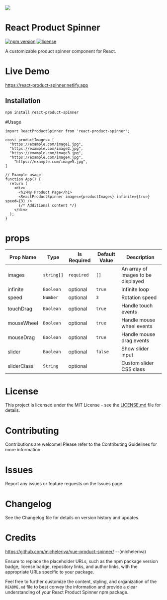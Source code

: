 <img src="https://raw.githubusercontent.com/micheleriva/vue-product-spinner/HEAD/public/gif/Vue-Product-Spinner.gif" align="center"/>

# React Product Spinner

[![npm version](https://img.shields.io/npm/v/react-product-spinner.svg)](https://www.npmjs.com/package/react-product-spinner)
[![license](https://img.shields.io/github/license/your-username/react-product-spinner.svg)](https://github.com/your-username/react-product-spinner/blob/main/LICENSE)

A customizable product spinner component for React.

# Live Demo

https://react-product-spinner.netlify.app

## Installation

```bash
npm install react-product-spinner
```

#Usage

```
import ReactProductSpinner from 'react-product-spinner';

const productImages= [
  "https://example.com/image1.jpg",
  "https://example.com/image2.jpg",
  "https://example.com/image3.jpg",
  "https://example.com/image4.jpg",
    "https://example.com/image5.jpg",
]

// Example usage
function App() {
  return (
    <div>
      <h1>My Product Page</h1>
      <ReactProductSpinner images={productImages} infinite={true} speed={3} />
      {/* Additional content */}
    </div>
  );
}
```

# props

| Prop Name   | Type       | Is Required | Default Value | Description                        |
| ----------- | ---------- | ----------- | ------------- | ---------------------------------- |
| images      | `string[]` | `required`  | `[]`          | An array of images to be displayed |
| infinite    | `Boolean`  | optional    | `true`        | Infinite loop                      |
| speed       | `Number`   | optional    | `3`           | Rotation speed                     |
| touchDrag   | `Boolean`  | optional    | `true`        | Handle touch events                |
| mouseWheel  | `Boolean`  | optional    | `true`        | Handle mouse wheel events          |
| mouseDrag   | `Boolean`  | optional    | `true`        | Handle mouse drag events           |
| slider      | `Boolean`  | optional    | `false`       | Show slider input                  |
| sliderClass | `String`   | optional    |               | Custom slider CSS class            |

# License

This project is licensed under the MIT License - see the [LICENSE.md](/LICENSE.md) file for details.

# Contributing

Contributions are welcome! Please refer to the Contributing Guidelines for more information.

# Issues

Report any issues or feature requests on the Issues page.

# Changelog

See the Changelog file for details on version history and updates.

# Credits

https://github.com/micheleriva/vue-product-spinner/ --(micheleriva)

Ensure to replace the placeholder URLs, such as the npm package version badge, license badge, repository links, and author links, with the appropriate URLs specific to your package.

Feel free to further customize the content, styling, and organization of the `README.md` file to best convey the information and provide a clear understanding of your React Product Spinner npm package.
